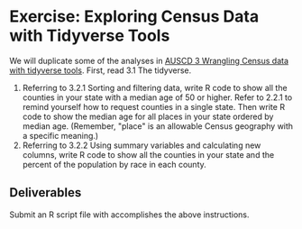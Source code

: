 # Exercise: Exploring Census Data with Tidyverse Tools

We will duplicate some of the analyses in [AUSCD 3 Wrangling Census data with tidyverse tools](https://walker-data.com/census-r/wrangling-census-data-with-tidyverse-tools.html). First, read 3.1 The tidyverse.

1. Referring to 3.2.1 Sorting and filtering data, write R code to show all the counties in your state with a median age of 50 or higher. Refer to 2.2.1 to remind yourself how to request counties in a single state. Then write R code to show the median age for all places in your state ordered by median age.  (Remember, "place" is an allowable Census geography with a specific meaning.)
2. Referring to 3.2.2 Using summary variables and calculating new columns, write R code to show all the counties in your state and the percent of the population by race in each county.

## Deliverables

Submit an R script file with accomplishes the above instructions.
